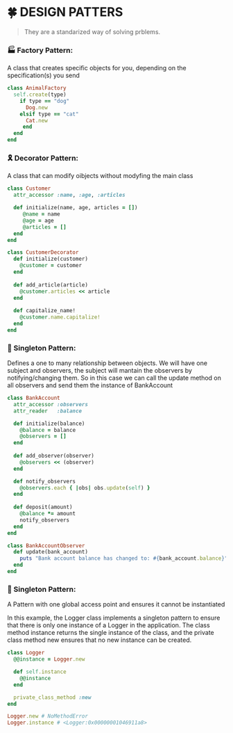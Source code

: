 # 🍀 DESIGN PATTERS
> They are a standarized way of solving prblems.

### 🏭 Factory Pattern:
A class that creates specific objects for you, depending on the specification(s) you send

```ruby
class AnimalFactory
  self.create(type)
    if type == "dog"
      Dog.new
    elsif type == "cat"
      Cat.new
     end
  end
end
```

### 🎗️ Decorator Pattern:
A class that can modify oibjects without modyfing the main class

```ruby
class Customer
  attr_accessor :name, :age, :articles

  def initialize(name, age, articles = [])
     @name = name
     @age = age
     @articles = []
  end
end

class CustomerDecorator
  def initialize(customer)
    @customer = customer
  end
  
  def add_article(article)
    @customer.articles << article
  end
  
  def capitalize_name!
    @customer.name.capitalize!
  end 
end
```

### 👀 Singleton Pattern:
Defines a one to many relationship between objects.
We will have one subject and observers, the subject will mantain the observers by notifying/changing them.
So in this case we can call the update method on all observers and send them the instance of BankAccount
```ruby
class BankAccount
  attr_accessor :observers
  attr_reader   :balance

  def initialize(balance)
    @balance = balance
    @observers = []
  end
  
  def add_observer(observer)
    @observers << (observer)
  end

  def notify_observers
    @observers.each { |obs| obs.update(self) }
  end
  
  def deposit(amount)
    @balance *= amount
    notify_observers
  end
end

class BankAccountObserver
  def update(bank_account)
    puts "Bank account balance has changed to: #{bank_account.balance}"
  end
end

```


### 🦆 Singleton Pattern:
A Pattern with one global access point and ensures it cannot be instantiated

In this example, the Logger class implements a singleton pattern to ensure that there is only one instance of a Logger in the application. The class method instance returns the single instance of the class, and the private class method new ensures that no new instance can be created.


```ruby
class Logger
  @@instance = Logger.new

  def self.instance
    @@instance
  end

  private_class_method :new
end

Logger.new # NoMethodError
Logger.instance # <Logger:0x00000001046911a8>
```
